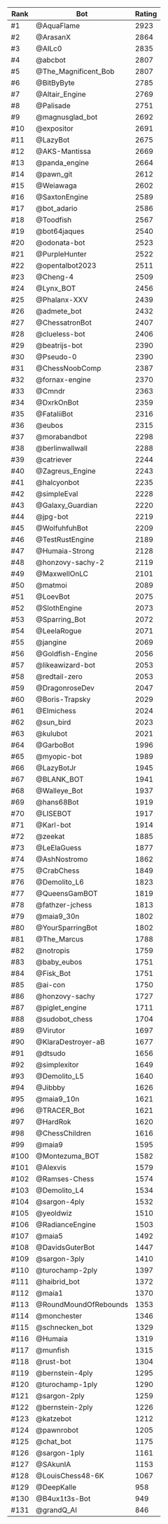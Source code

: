 Rank|Bot|Rating
---|---|---
#1|@AquaFlame|2923
#2|@ArasanX|2864
#3|@AILc0|2835
#4|@abcbot|2807
#5|@The_Magnificent_Bob|2807
#6|@BitByByte|2785
#7|@Altair_Engine|2769
#8|@Palisade|2751
#9|@magnusglad_bot|2692
#10|@expositor|2691
#11|@LazyBot|2675
#12|@AKS-Mantissa|2669
#13|@panda_engine|2664
#14|@pawn_git|2612
#15|@Weiawaga|2602
#16|@SaxtonEngine|2589
#17|@bot_adario|2586
#18|@Toodfish|2567
#19|@bot64jaques|2540
#20|@odonata-bot|2523
#21|@PurpleHunter|2522
#22|@opentalbot2023|2511
#23|@Cheng-4|2509
#24|@Lynx_BOT|2456
#25|@Phalanx-XXV|2439
#26|@admete_bot|2432
#27|@ChessatronBot|2407
#28|@clueless-bot|2406
#29|@beatrijs-bot|2390
#30|@Pseudo-0|2390
#31|@ChessNoobComp|2387
#32|@fornax-engine|2370
#33|@Cmndr|2363
#34|@DxrkOnBot|2359
#35|@FataliiBot|2316
#36|@eubos|2315
#37|@morabandbot|2298
#38|@berlinwallwall|2288
#39|@catriever|2244
#40|@Zagreus_Engine|2243
#41|@halcyonbot|2235
#42|@simpleEval|2228
#43|@Galaxy_Guardian|2220
#44|@jpg-bot|2219
#45|@WolfuhfuhBot|2209
#46|@TestRustEngine|2189
#47|@Humaia-Strong|2128
#48|@honzovy-sachy-2|2119
#49|@MaxwellOnLC|2101
#50|@matmoi|2089
#51|@LoevBot|2075
#52|@SlothEngine|2073
#53|@Sparring_Bot|2072
#54|@LeelaRogue|2071
#55|@jangine|2069
#56|@Goldfish-Engine|2056
#57|@likeawizard-bot|2053
#58|@redtail-zero|2053
#59|@DragonroseDev|2047
#60|@Boris-Trapsky|2029
#61|@Elmichess|2024
#62|@sun_bird|2023
#63|@kulubot|2021
#64|@GarboBot|1996
#65|@myopic-bot|1989
#66|@LazyBotJr|1945
#67|@BLANK_BOT|1941
#68|@Walleye_Bot|1937
#69|@hans68Bot|1919
#70|@LISEBOT|1917
#71|@Karl-bot|1914
#72|@zeekat|1885
#73|@LeElaGuess|1877
#74|@AshNostromo|1862
#75|@CrabChess|1849
#76|@Demolito_L6|1823
#77|@QueensGamBOT|1819
#78|@fathzer-jchess|1813
#79|@maia9_30n|1802
#80|@YourSparringBot|1802
#81|@The_Marcus|1788
#82|@notropis|1759
#83|@baby_eubos|1751
#84|@Fisk_Bot|1751
#85|@ai-con|1750
#86|@honzovy-sachy|1727
#87|@piglet_engine|1711
#88|@sudobot_chess|1704
#89|@Virutor|1697
#90|@KlaraDestroyer-aB|1677
#91|@dtsudo|1656
#92|@simplexitor|1649
#93|@Demolito_L5|1640
#94|@Jibbby|1626
#95|@maia9_10n|1621
#96|@TRACER_Bot|1621
#97|@HardRok|1620
#98|@ChessChildren|1616
#99|@maia9|1595
#100|@Montezuma_BOT|1582
#101|@Alexvis|1579
#102|@Ramses-Chess|1574
#103|@Demolito_L4|1534
#104|@sargon-4ply|1532
#105|@yeoldwiz|1510
#106|@RadianceEngine|1503
#107|@maia5|1492
#108|@DavidsGuterBot|1447
#109|@sargon-3ply|1410
#110|@turochamp-2ply|1397
#111|@haibrid_bot|1372
#112|@maia1|1370
#113|@RoundMoundOfRebounds|1353
#114|@monchester|1346
#115|@schnecken_bot|1329
#116|@Humaia|1319
#117|@munfish|1315
#118|@rust-bot|1304
#119|@bernstein-4ply|1295
#120|@turochamp-1ply|1290
#121|@sargon-2ply|1259
#122|@bernstein-2ply|1226
#123|@katzebot|1212
#124|@pawnrobot|1205
#125|@chat_bot|1175
#126|@sargon-1ply|1161
#127|@SAkunIA|1153
#128|@LouisChess48-6K|1067
#129|@DeepKalle|958
#130|@B4ux1t3s-Bot|949
#131|@grandQ_AI|846
